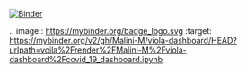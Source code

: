 [![Binder](https://mybinder.org/badge_logo.svg)](https://mybinder.org/v2/gh/Malini-M/viola-dashboard/HEAD?urlpath=voila%2Frender%2FMalini-M%2Fviola-dashboard%2Fcovid_19_dashboard.)


.. image:: https://mybinder.org/badge_logo.svg
 :target: https://mybinder.org/v2/gh/Malini-M/viola-dashboard/HEAD?urlpath=voila%2Frender%2FMalini-M%2Fviola-dashboard%2Fcovid_19_dashboard.ipynb


